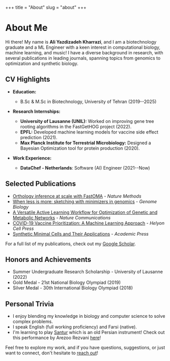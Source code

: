 +++
title = "About"
slug = "about"
+++

# About Me

Hi there! My name is **Ali Yazdizadeh Kharrazi**, and I am a biotechnology graduate and a ML Engineer with a keen interest in computational biology, machine learning, and music! I have a diverse background in research, with several publications in leading journals, spanning topics from genomics to optimization and synthetic biology.

## CV Highlights
- **Education:** 
  - B.Sc & M.Sc in Biotechnology, University of Tehran (2019--2025)

- **Research Internships:**
  - **University of Lausanne (UNIL):** Worked on improving gene tree rooting algorithms in the FastGetHOG project (2022).
  - **EPFL:** Developed machine learning models for vaccine side effect prediction (2021).
  - **Max Planck Institute for Terrestrial Microbiology:** Designed a Bayesian Optimization tool for protein production (2020).

- **Work Experience:**
  - **DataChef - Netherlands**: Software (AI) Engineer (2021--Now)

## Selected Publications
- [Orthology inference at scale with FastOMA](https://www.nature.com/articles/s41592-024-02552-8) - *Nature Methods*
- [When less is more: sketching with minimizers in genomics](https://link.springer.com/content/pdf/10.1186/s13059-024-03414-4.pdf) - *Genome Biology*
- [A Versatile Active Learning Workflow for Optimization of Genetic and Metabolic Networks](https://doi.org/10.1038/s41467-022-31245-z) - *Nature Communications*
- [COVID-19 Vaccine Prioritization: A Machine Learning Approach](https://doi.org/10.1016/j.heliyon.2022.e12753) - *Helyon Cell Press*
- [Synthetic Minimal Cells and Their Applications](https://doi.org/10.1016/B978-0-12-824469-2.00030-0) - *Academic Press*

For a full list of my publications, check out my [Google Scholar](https://scholar.google.com/citations?user=kony8dkAAAAJ&hl=en).

## Honors and Achievements
- Summer Undergraduate Research Scholarship - University of Lausanne (2022)
- Gold Medal - 21st National Biology Olympiad (2019)
- Silver Medal - 30th International Biology Olympiad (2018)

## Personal Trivia
- I enjoy blending my knowledge in biology and computer science to solve complex problems.
- I speak English (full working proficiency) and Farsi (native).
- I'm learning to play [Santur](https://en.wikipedia.org/wiki/Santur) which is an old Persian instrument! Check out this performance by Arezoo Rezvani [here](https://www.youtube.com/watch?v=5X0y_YN3Vb8)!

Feel free to explore my work, and if you have questions, suggestions, or just want to connect, don't hesitate to [reach out](https://ali-yz.github.io/contact/)!
